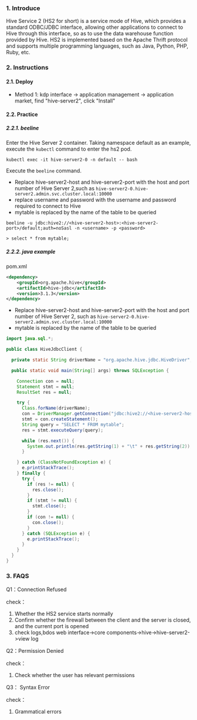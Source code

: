 ### 1. Introduce

Hive Service 2 (HS2 for short) is a service mode of Hive, which provides a standard ODBC/JDBC interface, allowing other applications to connect to Hive through this interface, so as to use the data warehouse function provided by Hive. HS2 is implemented based on the Apache Thrift protocol and supports multiple programming languages, such as Java, Python, PHP, Ruby, etc.

### 2. Instructions

#### 2.1. Deploy

- Method 1: kdp interface -> application management -> application market, find "hive-server2", click "Install"

#### 2.2. Practice

##### 2.2.1. beeline

Enter the Hive Server 2 container. Taking namespace default as an example, execute the `kubectl` command to enter the hs2 pod.

```shell
kubectl exec -it hive-server2-0 -n default -- bash
```

Execute the `beeline` command.

- Replace hive-server2-host and hive-server2-port with the host and port number of Hive Server 2,such as `hive-server2-0.hive-server2.admin.svc.cluster.local:10000`
- replace username and password with the username and password required to connect to Hive 
- mytable is replaced by the name of the table to be queried

```shell
beeline -u jdbc:hive2://<hive-server2-host>:<hive-server2-port>/default;auth=noSasl -n <username> -p <password>

> select * from mytable;
```

##### 2.2.2. java example

pom.xml 

```xml
<dependency>
    <groupId>org.apache.hive</groupId>
    <artifactId>hive-jdbc</artifactId>
    <version>3.1.3</version>
</dependency>
```

- Replace hive-server2-host and hive-server2-port with the host and port number of Hive Server 2, such as `hive-server2-0.hive-server2.admin.svc.cluster.local:10000`
- mytable is replaced by the name of the table to be queried

```java
import java.sql.*;

public class HiveJdbcClient {

  private static String driverName = "org.apache.hive.jdbc.HiveDriver";

  public static void main(String[] args) throws SQLException {

    Connection con = null;
    Statement stmt = null;
    ResultSet res = null;

    try {
      Class.forName(driverName);
      con = DriverManager.getConnection("jdbc:hive2://<hive-server2-host>:<hive-server2-port>/default;auth=noSasl", "", "");
      stmt = con.createStatement();
      String query = "SELECT * FROM mytable";
      res = stmt.executeQuery(query);

      while (res.next()) {
        System.out.println(res.getString(1) + "\t" + res.getString(2));
      }

    } catch (ClassNotFoundException e) {
      e.printStackTrace();
    } finally {
      try {
        if (res != null) {
          res.close();
        }
        if (stmt != null) {
          stmt.close();
        }
        if (con != null) {
          con.close();
        }
      } catch (SQLException e) {
        e.printStackTrace();
      }
    }
  }
}
```

### 3. FAQS
Q1：Connection Refused

check：
1. Whether the HS2 service starts normally
2. Confirm whether the firewall between the client and the server is closed, and the current port is opened
3. check logs,bdos web interface->core components->hive->hive-server2->view log

Q2：Permission Denied

check：
1. Check whether the user has relevant permissions

Q3： Syntax Error

check：
1. Grammatical errors
